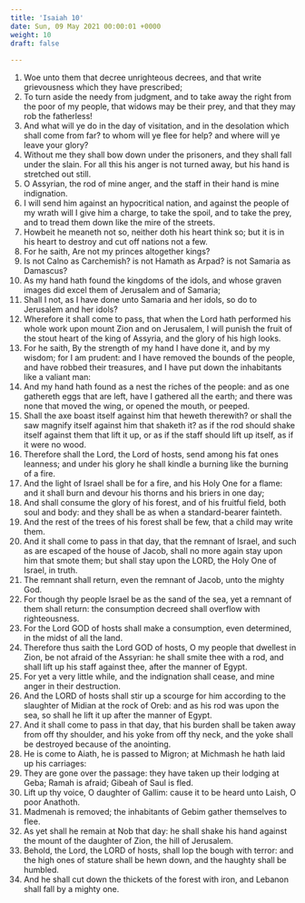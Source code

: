 ```yaml
---
title: 'Isaiah 10'
date: Sun, 09 May 2021 00:00:01 +0000
weight: 10
draft: false
  
---
```


1. Woe unto them that decree unrighteous decrees, and that write grievousness which they have prescribed;
2. To turn aside the needy from judgment, and to take away the right from the poor of my people, that widows may be their prey, and that they may rob the fatherless!
3. And what will ye do in the day of visitation, and in the desolation which shall come from far? to whom will ye flee for help? and where will ye leave your glory?
4. Without me they shall bow down under the prisoners, and they shall fall under the slain. For all this his anger is not turned away, but his hand is stretched out still.
5. O Assyrian, the rod of mine anger, and the staff in their hand is mine indignation.
6. I will send him against an hypocritical nation, and against the people of my wrath will I give him a charge, to take the spoil, and to take the prey, and to tread them down like the mire of the streets.
7. Howbeit he meaneth not so, neither doth his heart think so; but it is in his heart to destroy and cut off nations not a few.
8. For he saith, Are not my princes altogether kings?
9. Is not Calno as Carchemish? is not Hamath as Arpad? is not Samaria as Damascus?
10. As my hand hath found the kingdoms of the idols, and whose graven images did excel them of Jerusalem and of Samaria;
11. Shall I not, as I have done unto Samaria and her idols, so do to Jerusalem and her idols?
12. Wherefore it shall come to pass, that when the Lord hath performed his whole work upon mount Zion and on Jerusalem, I will punish the fruit of the stout heart of the king of Assyria, and the glory of his high looks.
13. For he saith, By the strength of my hand I have done it, and by my wisdom; for I am prudent: and I have removed the bounds of the people, and have robbed their treasures, and I have put down the inhabitants like a valiant man:
14. And my hand hath found as a nest the riches of the people: and as one gathereth eggs that are left, have I gathered all the earth; and there was none that moved the wing, or opened the mouth, or peeped.
15. Shall the axe boast itself against him that heweth therewith? or shall the saw magnify itself against him that shaketh it? as if the rod should shake itself against them that lift it up, or as if the staff should lift up itself, as if it were no wood.
16. Therefore shall the Lord, the Lord of hosts, send among his fat ones leanness; and under his glory he shall kindle a burning like the burning of a fire.
17. And the light of Israel shall be for a fire, and his Holy One for a flame: and it shall burn and devour his thorns and his briers in one day;
18. And shall consume the glory of his forest, and of his fruitful field, both soul and body: and they shall be as when a standard-bearer fainteth.
19. And the rest of the trees of his forest shall be few, that a child may write them.
20. And it shall come to pass in that day, that the remnant of Israel, and such as are escaped of the house of Jacob, shall no more again stay upon him that smote them; but shall stay upon the LORD, the Holy One of Israel, in truth.
21. The remnant shall return, even the remnant of Jacob, unto the mighty God.
22. For though thy people Israel be as the sand of the sea, yet a remnant of them shall return: the consumption decreed shall overflow with righteousness.
23. For the Lord GOD of hosts shall make a consumption, even determined, in the midst of all the land.
24. Therefore thus saith the Lord GOD of hosts, O my people that dwellest in Zion, be not afraid of the Assyrian: he shall smite thee with a rod, and shall lift up his staff against thee, after the manner of Egypt.
25. For yet a very little while, and the indignation shall cease, and mine anger in their destruction.
26. And the LORD of hosts shall stir up a scourge for him according to the slaughter of Midian at the rock of Oreb: and as his rod was upon the sea, so shall he lift it up after the manner of Egypt.
27. And it shall come to pass in that day, that his burden shall be taken away from off thy shoulder, and his yoke from off thy neck, and the yoke shall be destroyed because of the anointing.
28. He is come to Aiath, he is passed to Migron; at Michmash he hath laid up his carriages:
29. They are gone over the passage: they have taken up their lodging at Geba; Ramah is afraid; Gibeah of Saul is fled.
30. Lift up thy voice, O daughter of Gallim: cause it to be heard unto Laish, O poor Anathoth.
31. Madmenah is removed; the inhabitants of Gebim gather themselves to flee.
32. As yet shall he remain at Nob that day: he shall shake his hand against the mount of the daughter of Zion, the hill of Jerusalem.
33. Behold, the Lord, the LORD of hosts, shall lop the bough with terror: and the high ones of stature shall be hewn down, and the haughty shall be humbled.
34. And he shall cut down the thickets of the forest with iron, and Lebanon shall fall by a mighty one.
